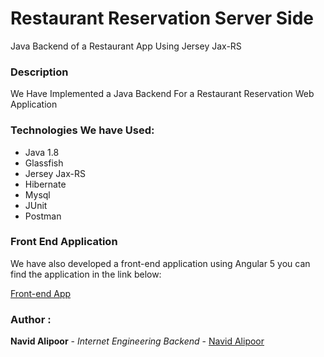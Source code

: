 # Restaurant Reservation Server Side
Java Backend of a Restaurant App Using Jersey Jax-RS

  ### Description
  We Have Implemented a Java Backend For a Restaurant Reservation Web Application
  
  ### Technologies We have Used:
  - Java 1.8
  - Glassfish
  - Jersey Jax-RS
  - Hibernate
  - Mysql
  - JUnit
  - Postman
  
  ### Front End Application
  We have also developed a front-end application using Angular 5 you can find the application in the link below:
  
  [Front-end App](https://github.com/masoudslipknot/Internet-Eng--Frontend)

 ### Author : 
 **Navid Alipoor** - *Internet Engineering Backend* - [Navid Alipoor](https://github.com/navid9675)
